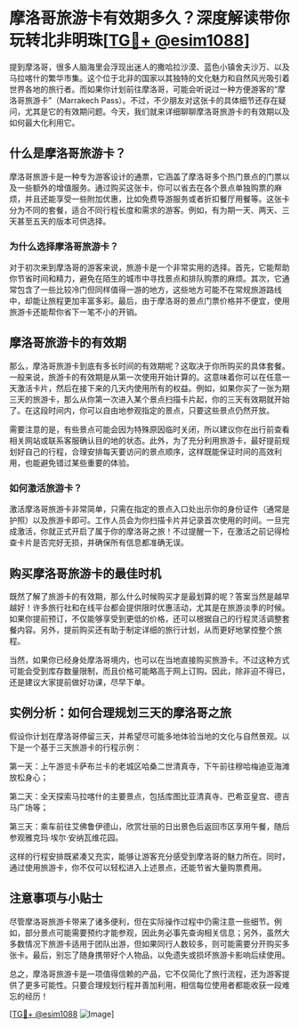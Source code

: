 # 摩洛哥旅游卡有效期多久？深度解读带你玩转北非明珠[[TG💪+ @esim1088](https://t.me/s/esim1088)]

提到摩洛哥，很多人脑海里会浮现出迷人的撒哈拉沙漠、蓝色小镇舍夫沙万、以及马拉喀什的繁华市集。这个位于北非的国家以其独特的文化魅力和自然风光吸引着世界各地的旅行者。而如果你计划前往摩洛哥，可能会听说过一种方便游客的“摩洛哥旅游卡”（Marrakech Pass）。不过，不少朋友对这张卡的具体细节还存在疑问，尤其是它的有效期问题。今天，我们就来详细聊聊摩洛哥旅游卡的有效期以及如何最大化利用它。

## 什么是摩洛哥旅游卡？

摩洛哥旅游卡是一种专为游客设计的通票，它涵盖了摩洛哥多个热门景点的门票以及一些额外的增值服务。通过购买这张卡，你可以省去在各个景点单独购票的麻烦，并且还能享受一些附加优惠，比如免费导游服务或者折扣餐厅用餐等。这张卡分为不同的套餐，适合不同行程长度和需求的游客。例如，有为期一天、两天、三天甚至五天的版本可供选择。

### 为什么选择摩洛哥旅游卡？

对于初次来到摩洛哥的游客来说，旅游卡是一个非常实用的选择。首先，它能帮助你节省时间和精力，避免在陌生的城市中寻找景点和排队购票的麻烦。其次，它通常包含了一些比较冷门但同样值得一游的地方，这些地方可能不在常规旅游路线中，却能让旅程更加丰富多彩。最后，由于摩洛哥的景点门票价格并不便宜，使用旅游卡还能帮你省下一笔不小的开销。

## 摩洛哥旅游卡的有效期

那么，摩洛哥旅游卡到底有多长时间的有效期呢？这取决于你所购买的具体套餐。一般来说，旅游卡的有效期是从第一次使用开始计算的。这意味着你可以在任意一天激活卡片，然后在接下来的几天内使用所有的权益。例如，如果你买了一张为期三天的旅游卡，那么从你第一次进入某个景点扫描卡片起，你的三天有效期就开始了。在这段时间内，你可以自由地参观指定的景点，只要这些景点仍然开放。

需要注意的是，有些景点可能会因为特殊原因临时关闭，所以建议你在出行前查看相关网站或联系客服确认目的地的状态。此外，为了充分利用旅游卡，最好提前规划好自己的行程，合理安排每天要访问的景点顺序，这样既能保证时间的高效利用，也能避免错过某些重要的体验。

### 如何激活旅游卡？

激活摩洛哥旅游卡非常简单，只需在指定的景点入口处出示你的身份证件（通常是护照）以及旅游卡即可。工作人员会为你扫描卡片并记录首次使用的时间。一旦完成激活，你就正式开启了属于你的摩洛哥之旅！不过提醒一下，在激活之前记得检查卡片是否完好无损，并确保所有信息都准确无误。

## 购买摩洛哥旅游卡的最佳时机

既然了解了旅游卡的有效期，那么什么时候购买才是最划算的呢？答案当然是越早越好！许多旅行社和在线平台都会提供限时优惠活动，尤其是在旅游淡季的时候。如果你提前预订，不仅能够享受到更低的价格，还可以根据自己的行程灵活调整套餐内容。另外，提前购买还有助于制定详细的旅行计划，从而更好地掌控整个旅程。

当然，如果你已经身处摩洛哥境内，也可以在当地直接购买旅游卡。不过这种方式可能会受到库存数量限制，而且价格可能略高于网上订购。因此，除非迫不得已，还是建议大家提前做好功课，尽早下单。

## 实例分析：如何合理规划三天的摩洛哥之旅

假设你计划在摩洛哥停留三天，并希望尽可能多地体验当地的文化与自然景观。以下是一个基于三天旅游卡的行程示例：

第一天：上午游览卡萨布兰卡的老城区哈桑二世清真寺，下午前往穆哈梅迪亚海滩放松身心；

第二天：全天探索马拉喀什的主要景点，包括库图比亚清真寺、巴希亚皇宫、德吉马广场等；

第三天：乘车前往艾佛鲁伊德山，欣赏壮丽的日出景色后返回市区享用午餐，随后参观雅克玛·埃尔·安纳瓦维花园。

这样的行程安排既紧凑又充实，能够让游客充分感受到摩洛哥的魅力所在。同时，通过使用旅游卡，你不仅可以轻松进入上述景点，还能节省大量购票费用。

## 注意事项与小贴士

尽管摩洛哥旅游卡带来了诸多便利，但在实际操作过程中仍需注意一些细节。例如，部分景点可能需要预约才能参观，因此务必事先查询相关信息；另外，虽然大多数情况下旅游卡适用于团队出游，但如果同行人数较多，则可能需要分开购买多张卡。最后，别忘了随身携带好个人物品，以免遗失或损坏旅游卡影响后续使用。

总之，摩洛哥旅游卡是一项值得信赖的产品，它不仅简化了旅行流程，还为游客提供了更多可能性。只要合理规划行程并善加利用，相信每位使用者都能收获一段难忘的经历！

[[TG💪+ @esim1088](https://t.me/s/esim1088) ![Image](https://i.postimg.cc/4NQfJmqS/Snipaste-2025-05-13-00-14-12.png)]